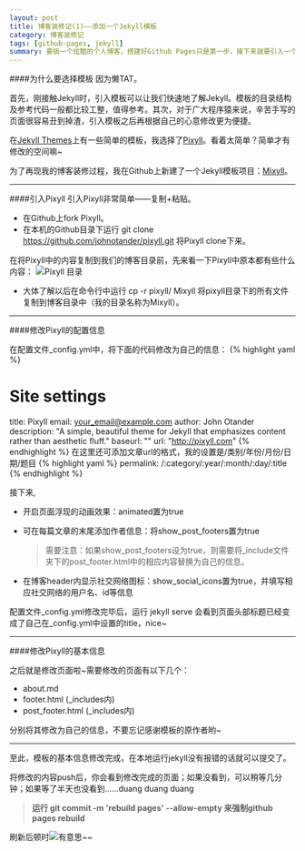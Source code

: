```yaml
---
layout: post
title: 博客装修记(1)——添加一个Jekyll模板
category: 博客装修记
tags: [github-pages, jekyll]
summary: 要搞一个炫酷的个人博客，搭建好Github Pages只是第一步，接下来就要引入一个Jekyll模板。我选择的模板是Pixyll
---
```


####为什么要选择模板
因为懒TAT。

首先，刚接触Jekyll时，引入模板可以让我们快速地了解Jekyll。模板的目录结构及参考代码一般都比较工整，值得参考。其次，对于广大程序猿来说，辛苦手写的页面很容易丑到掉渣，引入模板之后再根据自己的心意修改更为便捷。

在[Jekyll Themes](http://jekyllthemes.org)上有一些简单的模板，我选择了[Pixyll](https://github.com/johnotander/pixyll)。看着太简单？简单才有修改的空间嘛~

为了再现我的博客装修过程，我在Github上新建了一个Jekyll模板项目：[Mixyll](https://github.com/ErythroME/Mixyll)。

---
####引入Pixyll
引入Pixyll非常简单——复制+粘贴。

* 在Github上fork Pixyll。
* 在本机的Github目录下运行 <span class="command"><span>git clone https://github.com/johnotander/pixyll.git</span></span> 将Pixyll clone下来。

在将Pixyll中的内容复制到我们的博客目录前，先来看一下Pixyll中原本都有些什么内容：
![Pixyll 目录](http://7xit9q.com1.z0.glb.clouddn.com/decorateMyBlog1st1.png)

* 大体了解以后在命令行中运行 <span class="command"><span>cp -r pixyll/ Mixyll</span></span> 将pixyll目录下的所有文件复制到博客目录中（我的目录名称为Mixyll）。

---
####修改Pixyll的配置信息

在配置文件\_config.yml中，将下面的代码修改为自己的信息：
{% highlight yaml %}
# Site settings
title:       Pixyll
email:       your_email@example.com
author:      John Otander
description: "A simple, beautiful theme for Jekyll that emphasizes content rather than aesthetic fluff."
baseurl:     ""
url:         "http://pixyll.com"
{% endhighlight %}
在这里还可添加文章url的格式，我的设置是/类别/年份/月份/日期/题目
{% highlight yaml %}
permalink: /:category/:year/:month/:day/:title
{% endhighlight %}

接下来,

* 开启页面浮现的动画效果：animated置为true
* 可在每篇文章的末尾添加作者信息：将show\_post\_footers置为true

    > 需要注意：如果show\_post\_footers设为true，则需要将\_include文件夹下的post\_footer.html中的相应内容替换为自己的信息。
	
* 在博客header内显示社交网络图标：show\_social\_icons置为true，并填写相应社交网络的用户名、id等信息

配置文件\_config.yml修改完毕后，运行 <span class="command"><span>jekyll serve</span></span> 会看到页面头部标题已经变成了自己在\_config.yml中设置的title，nice~

---
####修改Pixyll的基本信息

之后就是修改页面啦~需要修改的页面有以下几个：

* about.md
* footer.html (_includes内)
* post\_footer.html  (\_includes内)

分别将其修改为自己的信息，不要忘记感谢模板的原作者哟~

---
至此，模板的基本信息修改完成，在本地运行jekyll没有报错的话就可以提交了。

将修改的内容push后，你会看到修改完成的页面；如果没看到，可以稍等几分钟；如果等了半天也没看到……duang duang duang

> <strong>运行 <span class="command"><span>git commit -m 'rebuild pages' --allow-empty</span></span> 来强制github pages rebuild</strong>

刷新后顿时![有意思~](http://7xit9q.com1.z0.glb.clouddn.com/decorateMyBlog1st2.jpg)~


